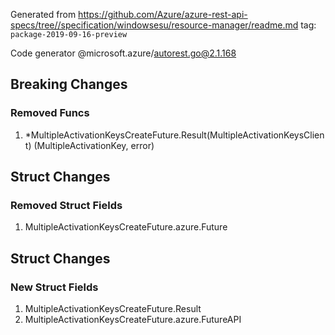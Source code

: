 Generated from https://github.com/Azure/azure-rest-api-specs/tree//specification/windowsesu/resource-manager/readme.md tag: `package-2019-09-16-preview`

Code generator @microsoft.azure/autorest.go@2.1.168

## Breaking Changes

### Removed Funcs

1. *MultipleActivationKeysCreateFuture.Result(MultipleActivationKeysClient) (MultipleActivationKey, error)

## Struct Changes

### Removed Struct Fields

1. MultipleActivationKeysCreateFuture.azure.Future

## Struct Changes

### New Struct Fields

1. MultipleActivationKeysCreateFuture.Result
1. MultipleActivationKeysCreateFuture.azure.FutureAPI

